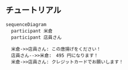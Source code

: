 ## チュートリアル

```mermaid
sequenceDiagram
  participant 米倉
  participant 店員さん
	
  米倉->>店員さん: この唐揚げをください！
  店員さん-->>米倉:　495 円になります！
  米倉->>店員さん: クレジットカードでお願いします！
```